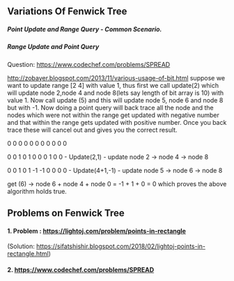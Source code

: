 ## Variations Of Fenwick Tree

#####  Point Update and Range Query - Common Scenario.
#####  Range Update and Point Query 


Question: https://www.codechef.com/problems/SPREAD

http://zobayer.blogspot.com/2013/11/various-usage-of-bit.html
suppose we want to update range [2 4] with value 1, thus first we call update(2) which will update node 2,node 4 and node 8(lets say length of bit array is 10) with value 1. Now call update (5) and this will update node 5, node 6 and node 8 but with -1. Now doing a point query will back trace all the node and the nodes which were not within the range get updated with negative number and that within the range gets updated with positive number. Once you back trace these will cancel out and gives you the correct result.

0 0 0 0 0 0 0 0 0 0 0

0 0 1 0 1 0 0 0 1 0 0 - Update(2,1) - update node 2 -> node 4 -> node 8

0 0 1 0 1 -1 -1 0 0 0 0 - Update(4+1,-1) - update node 5 -> node 6 -> node 8

get (6) -> node 6 + node 4 + node 0 = -1 + 1 + 0 = 0 which proves the above algorithm holds true.





## Problems on Fenwick Tree


#### 1. Problem  : https://lightoj.com/problem/points-in-rectangle
(Solution: https://sifatshishir.blogspot.com/2018/02/lightoj-points-in-rectangle.html)

#### 2. https://www.codechef.com/problems/SPREAD



